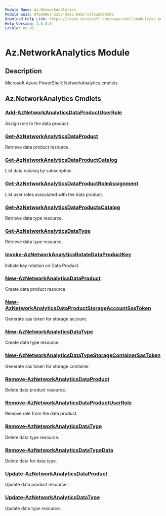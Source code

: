 ```yaml
---
Module Name: Az.NetworkAnalytics
Module Guid: df6d0867-2253-4c6c-b9bc-cc422e9e4299
Download Help Link: https://learn.microsoft.com/powershell/module/az.networkanalytics
Help Version: 1.0.0.0
Locale: en-US
---
```


# Az.NetworkAnalytics Module
## Description
Microsoft Azure PowerShell: NetworkAnalytics cmdlets

## Az.NetworkAnalytics Cmdlets
### [Add-AzNetworkAnalyticsDataProductUserRole](Add-AzNetworkAnalyticsDataProductUserRole.md)
Assign role to the data product.

### [Get-AzNetworkAnalyticsDataProduct](Get-AzNetworkAnalyticsDataProduct.md)
Retrieve data product resource.

### [Get-AzNetworkAnalyticsDataProductCatalog](Get-AzNetworkAnalyticsDataProductCatalog.md)
List data catalog by subscription.

### [Get-AzNetworkAnalyticsDataProductRoleAssignment](Get-AzNetworkAnalyticsDataProductRoleAssignment.md)
List user roles associated with the data product.

### [Get-AzNetworkAnalyticsDataProductsCatalog](Get-AzNetworkAnalyticsDataProductsCatalog.md)
Retrieve data type resource.

### [Get-AzNetworkAnalyticsDataType](Get-AzNetworkAnalyticsDataType.md)
Retrieve data type resource.

### [Invoke-AzNetworkAnalyticsRotateDataProductKey](Invoke-AzNetworkAnalyticsRotateDataProductKey.md)
Initiate key rotation on Data Product.

### [New-AzNetworkAnalyticsDataProduct](New-AzNetworkAnalyticsDataProduct.md)
Create data product resource.

### [New-AzNetworkAnalyticsDataProductStorageAccountSasToken](New-AzNetworkAnalyticsDataProductStorageAccountSasToken.md)
Generate sas token for storage account.

### [New-AzNetworkAnalyticsDataType](New-AzNetworkAnalyticsDataType.md)
Create data type resource.

### [New-AzNetworkAnalyticsDataTypeStorageContainerSasToken](New-AzNetworkAnalyticsDataTypeStorageContainerSasToken.md)
Generate sas token for storage container.

### [Remove-AzNetworkAnalyticsDataProduct](Remove-AzNetworkAnalyticsDataProduct.md)
Delete data product resource.

### [Remove-AzNetworkAnalyticsDataProductUserRole](Remove-AzNetworkAnalyticsDataProductUserRole.md)
Remove role from the data product.

### [Remove-AzNetworkAnalyticsDataType](Remove-AzNetworkAnalyticsDataType.md)
Delete data type resource.

### [Remove-AzNetworkAnalyticsDataTypeData](Remove-AzNetworkAnalyticsDataTypeData.md)
Delete data for data type.

### [Update-AzNetworkAnalyticsDataProduct](Update-AzNetworkAnalyticsDataProduct.md)
Update data product resource.

### [Update-AzNetworkAnalyticsDataType](Update-AzNetworkAnalyticsDataType.md)
Update data type resource.

